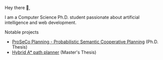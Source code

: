 Hey there 👋,

I am a Computer Science Ph.D. student passionate about artificial intelligence and web development.

Notable projects
- [ProSeCo Planning - Probabilistic Semantic Cooperative Planning](https://github.com/ProSeCo-Planning) (Ph.D. Thesis)
- [Hybrid A* path planner](https://github.com/karlkurzer/path_planner) (Master's Thesis)
